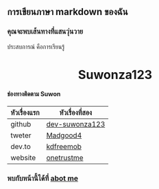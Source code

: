 ## การเขียนภาษา markdown ของฉัน

### คุณจะพบเส้นทางที่แสนวุ่นวาย

ประสบการณ์ คือการเรียนรู้

<center>
  <h1> Suwonza123 </h1>
</center>

#### ช่องทางติดตาม Suwon

| หัวเรื่องแรก | หัวเรื่องที่สอง |
| --------- | ---------- |
|   github   |    [dev-suwonza123](https://github.com/dev-suwonza123)   |
|   tweter   |    [Madgood4](https://twitter.com/Madgood4)   |
|   dev.to   |    [kdfreemob](https://dev.to/kdfreemob.com)   |
|   website   |    [onetrustme](https://app.onetrustme.com)   |

### พบกับหน้านี้ได้ที่  [abot me](https://app.onetrustme.com)
